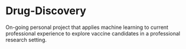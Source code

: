 # Drug-Discovery

On-going personal project that applies machine learning to current professional experience to explore vaccine candidates in a professional research setting.
